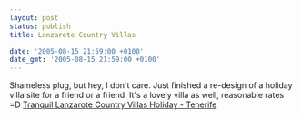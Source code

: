 ```yaml
---
layout: post
status: publish
title: Lanzarote Country Villas

date: '2005-08-15 21:59:00 +0100'
date_gmt: '2005-08-15 21:59:00 +0100'
---
```

Shameless plug, but hey, I don't care. Just finished a re-design of a holiday villa site for a friend or a friend. It's a lovely villa as well, reasonable rates =D
<a href="http://www.lanzarotecountryvillas.com/" target="_blank">Tranquil Lanzarote Country Villas Holiday - Tenerife</a>

